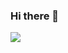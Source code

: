 ### Hi there 👋

[<img src="https://raw.githubusercontent.com/ando023/thm-badge-builder/master/badge.png">](https://tryhackme.com/p/and023)



<!--
**ando023/ando023** is a ✨ _special_ ✨ repository because its `README.md` (this file) appears on your GitHub profile.

Here are some ideas to get you started:

- 🔭 I’m currently working on ...
- 🌱 I’m currently learning ...
- 👯 I’m looking to collaborate on ...
- 🤔 I’m looking for help with ...
- 💬 Ask me about ...
- 📫 How to reach me: ...
- 😄 Pronouns: ...
- ⚡ Fun fact: ...
-->
